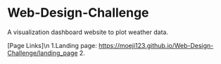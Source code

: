 # Web-Design-Challenge
A visualization dashboard website to plot weather data.

[Page Links]\n
1.Landing page: https://moeji123.github.io/Web-Design-Challenge/landing_page
2.
